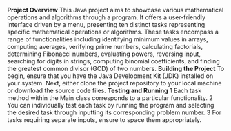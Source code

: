 **Project Overview**
This Java project aims to showcase various mathematical operations and algorithms through a program. It offers a user-friendly interface driven by a menu, presenting ten distinct tasks representing specific mathematical operations or algorithms. These tasks encompass a range of functionalities including identifying minimum values in arrays, computing averages, verifying prime numbers, calculating factorials, determining Fibonacci numbers, evaluating powers, reversing input, searching for digits in strings, computing binomial coefficients, and finding the greatest common divisor (GCD) of two numbers.
**Building the Project**
To begin, ensure that you have the Java Development Kit (JDK) installed on your system. Next, either clone the project repository to your local machine or download the source code files.
**Testing and Running**
1 Each task method within the Main class corresponds to a particular functionality.
2 You can individually test each task by running the program and selecting the desired task through inputting its corresponding problem number.
3 For tasks requiring separate inputs, ensure to space them appropriately.


